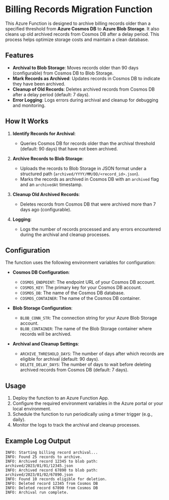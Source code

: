 # Billing Records Migration Function

This Azure Function is designed to archive billing records older than a specified threshold from **Azure Cosmos DB** to **Azure Blob Storage**. It also cleans up old archived records from Cosmos DB after a delay period. This process helps optimize storage costs and maintain a clean database.

## Features

- **Archival to Blob Storage**: Moves records older than 90 days (configurable) from Cosmos DB to Blob Storage.
- **Mark Records as Archived**: Updates records in Cosmos DB to indicate they have been archived.
- **Cleanup of Old Records**: Deletes archived records from Cosmos DB after a delay period (default: 7 days).
- **Error Logging**: Logs errors during archival and cleanup for debugging and monitoring.

## How It Works

1. **Identify Records for Archival**:
   - Queries Cosmos DB for records older than the archival threshold (default: 90 days) that have not been archived.

2. **Archive Records to Blob Storage**:
   - Uploads the records to Blob Storage in JSON format under a structured path (`archived/YYYY/MM/DD/<record_id>.json`).
   - Marks the records as archived in Cosmos DB with an `archived` flag and an `archivedAt` timestamp.

3. **Cleanup Old Archived Records**:
   - Deletes records from Cosmos DB that were archived more than 7 days ago (configurable).

4. **Logging**:
   - Logs the number of records processed and any errors encountered during the archival and cleanup processes.

## Configuration

The function uses the following environment variables for configuration:

- **Cosmos DB Configuration**:
  - `COSMOS_ENDPOINT`: The endpoint URL of your Cosmos DB account.
  - `COSMOS_KEY`: The primary key for your Cosmos DB account.
  - `COSMOS_DB`: The name of the Cosmos DB database.
  - `COSMOS_CONTAINER`: The name of the Cosmos DB container.

- **Blob Storage Configuration**:
  - `BLOB_CONN_STR`: The connection string for your Azure Blob Storage account.
  - `BLOB_CONTAINER`: The name of the Blob Storage container where records will be archived.

- **Archival and Cleanup Settings**:
  - `ARCHIVE_THRESHOLD_DAYS`: The number of days after which records are eligible for archival (default: 90 days).
  - `DELETE_DELAY_DAYS`: The number of days to wait before deleting archived records from Cosmos DB (default: 7 days).

## Usage

1. Deploy the function to an Azure Function App.
2. Configure the required environment variables in the Azure portal or your local environment.
3. Schedule the function to run periodically using a timer trigger (e.g., daily).
4. Monitor the logs to track the archival and cleanup processes.

## Example Log Output

```plaintext
INFO: Starting billing record archival...
INFO: Found 25 records to archive.
INFO: Archived record 12345 to blob path: archived/2023/01/01/12345.json
INFO: Archived record 67890 to blob path: archived/2023/01/02/67890.json
INFO: Found 10 records eligible for deletion.
INFO: Deleted record 12345 from Cosmos DB
INFO: Deleted record 67890 from Cosmos DB
INFO: Archival run complete.